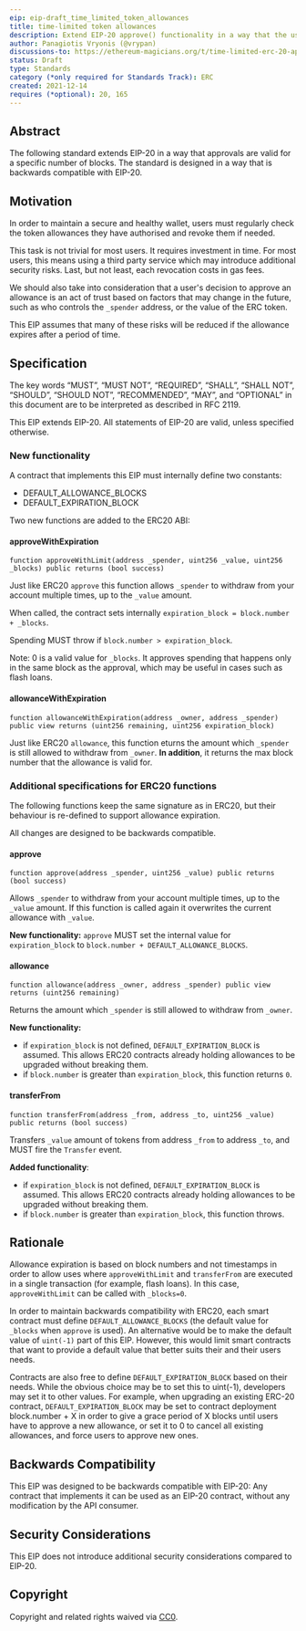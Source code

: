 ```yaml
---
eip: eip-draft_time_limited_token_allowances
title: time-limited token allowances 
description: Extend EIP-20 approve() functionality in a way that the user can set a block number limit after which the approval expires.
author: Panagiotis Vryonis (@vrypan)
discussions-to: https://ethereum-magicians.org/t/time-limited-erc-20-approvals/7749
status: Draft
type: Standards
category (*only required for Standards Track): ERC
created: 2021-12-14
requires (*optional): 20, 165
---
```


## Abstract
The following standard extends EIP-20 in a way that approvals are valid for a specific number of blocks. The standard is designed in a way that is backwards compatible with EIP-20.

## Motivation
In order to maintain a secure and healthy wallet, users must regularly check the token allowances they have authorised and revoke them if needed.

This task is not trivial for most users. It requires investment in time. For most users, this means using a third party service which may introduce additional security risks. Last, but not least, each revocation costs in gas fees.

We should also take into consideration that a user's decision to approve an allowance is an act of trust based on factors that may change in the future, such as who controls the ``_spender`` address, or the value of the ERC token. 

This EIP assumes that many of these risks will be reduced if the allowance expires after a period of time.

## Specification
The key words “MUST”, “MUST NOT”, “REQUIRED”, “SHALL”, “SHALL NOT”, “SHOULD”, “SHOULD NOT”, “RECOMMENDED”, “MAY”, and “OPTIONAL” in this document are to be interpreted as described in RFC 2119.

This EIP extends EIP-20. All statements of EIP-20 are valid, unless specified otherwise.

### New functionality
A contract that implements this EIP must internally define two constants:
- DEFAULT_ALLOWANCE_BLOCKS
- DEFAULT_EXPIRATION_BLOCK

Two new functions are added to the ERC20 ABI:

#### approveWithExpiration
```sol
function approveWithLimit(address _spender, uint256 _value, uint256 _blocks) public returns (bool success)
```

Just like ERC20 ``approve`` this function allows `_spender` to withdraw from your account multiple times, up to the `_value` amount.

When called, the contract sets internally ``expiration_block = block.number + _blocks``. 

Spending MUST throw if ``block.number > expiration_block``.

Note: 0 is a valid value for ``_blocks``. It approves spending that happens only in the same block as the approval, which may be useful in cases such as flash loans. 

#### allowanceWithExpiration
```sol
function allowanceWithExpiration(address _owner, address _spender) public view returns (uint256 remaining, uint256 expiration_block)
```
Just like ERC20 `allowance`, this function eturns the amount which `_spender` is still allowed to withdraw from `_owner`. **In addition**, it returns the max block number that the allowance is valid for.

### Additional specifications for ERC20 functions 

The following functions keep the same signature as in ERC20, but their behaviour is re-defined to support allowance expiration. 

All changes are designed to be backwards compatible.

#### approve
```sol
function approve(address _spender, uint256 _value) public returns (bool success)
```
Allows `_spender` to withdraw from your account multiple times, up to the `_value` amount. If this function is called again it overwrites the current allowance with `_value`.

**New functionality:** ``approve`` MUST set the internal value for ``expiration_block`` to ``block.number + DEFAULT_ALLOWANCE_BLOCKS``.

#### allowance 
```sol
function allowance(address _owner, address _spender) public view returns (uint256 remaining)
```

Returns the amount which `_spender` is still allowed to withdraw from `_owner`. 

**New functionality:** 
- if `expiration_block` is not defined, ``DEFAULT_EXPIRATION_BLOCK`` is assumed. This allows ERC20 contracts already holding allowances to be upgraded without breaking them.
- if `block.number` is greater than `expiration_block`, this function returns ``0``.

#### transferFrom
```sol
function transferFrom(address _from, address _to, uint256 _value) public returns (bool success)
```
Transfers `_value` amount of tokens from address `_from` to address `_to`, and MUST fire the `Transfer` event. 

**Added functionality**: 
- if `expiration_block` is not defined, ``DEFAULT_EXPIRATION_BLOCK`` is assumed. This allows ERC20 contracts already holding allowances to be upgraded without breaking them.
- if `block.number` is greater than `expiration_block`, this function throws.

## Rationale

Allowance expiration is based on block numbers and not timestamps in order to allow uses where ``approveWithLimit`` and ``transferFrom`` are executed in a single transaction (for example, flash loans). In this case, ``approveWithLimit`` can be called with ``_blocks=0``.

In order to maintain backwards compatibility with ERC20, each smart contract must define ``DEFAULT_ALLOWANCE_BLOCKS`` (the default value for ``_blocks`` when ``approve`` is used). An alternative would be to make the default value of ``uint(-1)`` part of this EIP. However, this would limit smart contracts that want to provide a default value that better suits their and their users needs.

Contracts are also free to define ``DEFAULT_EXPIRATION_BLOCK`` based on their needs. While the obvious choice may be to set this to uint(-1), developers may set it to other values. For example, when upgrading an existing ERC-20 contract, ``DEFAULT_EXPIRATION_BLOCK`` may be set to contract deployment block.number + X in order to give a grace period of X blocks until users have to approve a new allowance, or set it to 0 to cancel all existing allowances, and force users to approve new ones.

## Backwards Compatibility
This EIP was designed to be backwards compatible with EIP-20: Any contract that implements it can be used as an EIP-20 contract, without any modification by the API consumer.

## Security Considerations
This EIP does not introduce additional security considerations compared to EIP-20.

## Copyright
Copyright and related rights waived via [CC0](https://creativecommons.org/publicdomain/zero/1.0/).

